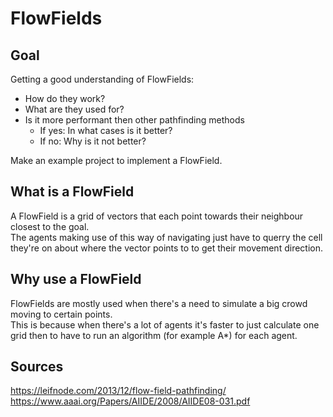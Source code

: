 # FlowFields

## Goal

Getting a good understanding of FlowFields:  

- How do they work?
- What are they used for?
- Is it more performant then other pathfinding methods  
	- If yes: In what cases is it better?
	- If no: Why is it not better?
	
Make an example project to implement a FlowField.

## What is a FlowField

A FlowField is a grid of vectors that each point towards their neighbour closest to the goal.  
The agents making use of this way of navigating just have to querry the cell they're on about where the vector points to to get their movement direction.  

## Why use a FlowField

FlowFields are mostly used when there's a need to simulate a big crowd moving to certain points.  
This is because when there's a lot of agents it's faster to just calculate one grid then to have to run an algorithm \(for example A\*\) for each agent.  

## Sources

https://leifnode.com/2013/12/flow-field-pathfinding/  
https://www.aaai.org/Papers/AIIDE/2008/AIIDE08-031.pdf